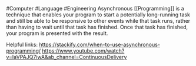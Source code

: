 #Computer #Language #Engineering Asynchronous [[Programming]] is a technique that enables your program to start a potentially long-running task and still be able to be responsive to other events while that task runs, rather than having to wait until that task has finished. Once that task has finished, your program is presented with the result.

Helpful links: 
https://stackify.com/when-to-use-asynchronous-programming/ 
https://www.youtube.com/watch?v=IaVPAJQ7iwA&ab_channel=ContinuousDelivery